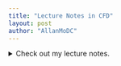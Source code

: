 ```yaml
---
title: "Lecture Notes in CFD"
layout: post
author: "AllanMoDC"
---
```

<details>
<summary>Check out my lecture notes.</summary>
<iframe src="https://allanmodc.github.io/cfd" 
        onload='javascript:(function(o){o.style.height=o.contentWindow.document.body.scrollHeight+"px";}(this));' 
        style="height:200px;width:100%;border:none;overflow:hidden;">
</iframe>
</details>


